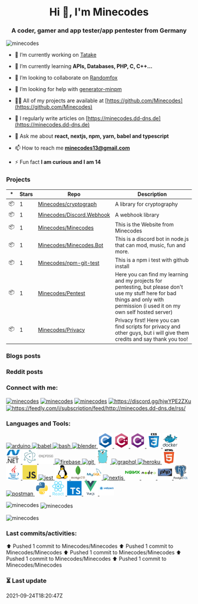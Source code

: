 <h1 align="center">Hi 👋, I'm Minecodes</h1>
<h3 align="center">A coder, gamer and app tester/app pentester from Germany</h3>

<p align="left"> <img src="https://komarev.com/ghpvc/?username=minecodes&label=Profile%20views&color=0e75b6&style=flat" alt="minecodes" /> </p>

- 🔭 I’m currently working on [Tatake](https://github.com/Minecodes/tatake)

- 🌱 I’m currently learning **APIs, Databases, PHP, C, C++...**

- 👯 I’m looking to collaborate on [Randomfox](https://github.com/Minecodes/randomfox)

- 🤝 I’m looking for help with [generator-minpm](https://github.com/Minecodes/generator-minpm)

- 👨‍💻 All of my projects are available at [https://github.com/Minecodes](https://github.com/Minecodes)

- 📝 I regularly write articles on [https://minecodes.dd-dns.de](https://minecodes.dd-dns.de)

- 💬 Ask me about **react, nextjs, npm, yarn, babel and typescript**

- 📫 How to reach me **minecodes13@gmail.com**

- ⚡ Fun fact **I am curious and I am 14**

### Projects

|*|Stars|Repo|Description|
|---|---|---|---|
| 📦 | 1 | [Minecodes/cryptograph](https://github.com/Minecodes/cryptograph) | A library for cryptography |
| 📦 | 1 | [Minecodes/Discord.Webhook](https://github.com/Minecodes/Discord.Webhook) | A webhook library |
| 📦 | 1 | [Minecodes/Minecodes](https://github.com/Minecodes/Minecodes) | This is the Website from Minecodes |
| 📦 | 1 | [Minecodes/Minecodes.Bot](https://github.com/Minecodes/Minecodes.Bot) | This is a discord bot in node.js that can mod, music, fun and more. |
| 📦 | 1 | [Minecodes/npm-git-test](https://github.com/Minecodes/npm-git-test) | This is a npm i test with github install |
| 📦 | 1 | [Minecodes/Pentest](https://github.com/Minecodes/Pentest) | Here you can find my learning and my projects for pentesting, but please don't use my stuff here for bad things and only with permission (i used it on my own self hosted server) |
| 📦 | 1 | [Minecodes/Privacy](https://github.com/Minecodes/Privacy) | Privacy first! Here you can find scripts for privacy and other guys, but i will give them credits and say thank you too! |

### Blogs posts
<!-- BLOG-POST-LIST:START -->
<!-- BLOG-POST-LIST:END -->

### Reddit posts
<!-- REDDIT-POST-LIST:START -->
<!-- REDDIT-POST-LIST:END -->

<h3 align="left">Connect with me:</h3>
<p align="left">
<a href="https://dev.to/minecodes" target="blank"><img align="center" src="https://cdn.jsdelivr.net/npm/simple-icons@3.0.1/icons/dev-dot-to.svg" alt="minecodes" height="30" width="40" /></a>
<a href="https://codesandbox.com/minecodes" target="blank"><img align="center" src="https://cdn.jsdelivr.net/npm/simple-icons@3.0.1/icons/codesandbox.svg" alt="minecodes" height="30" width="40" /></a>
<a href="https://www.youtube.com/c/minecodes" target="blank"><img align="center" src="https://raw.githubusercontent.com/rahuldkjain/github-profile-readme-generator/master/src/images/icons/Social/youtube.svg" alt="minecodes" height="30" width="40" /></a>
<a href="https://discord.gg/https://discord.gg/hjwYPE2ZXu" target="blank"><img align="center" src="https://raw.githubusercontent.com/rahuldkjain/github-profile-readme-generator/master/src/images/icons/Social/discord.svg" alt="https://discord.gg/hjwYPE2ZXu" height="30" width="40" /></a>
<a href="/https://feedly.com/i/subscription/feed/http://minecodes.dd-dns.de/rss/" target="blank"><img align="center" src="https://raw.githubusercontent.com/rahuldkjain/github-profile-readme-generator/master/src/images/icons/Social/rss.svg" alt="https://feedly.com/i/subscription/feed/http://minecodes.dd-dns.de/rss/" height="30" width="40" /></a>
</p>

<h3 align="left">Languages and Tools:</h3>
<p align="left"> <a href="https://www.arduino.cc/" target="_blank"> <img src="https://cdn.worldvectorlogo.com/logos/arduino-1.svg" alt="arduino" width="40" height="40"/> </a> <a href="https://babeljs.io/" target="_blank"> <img src="https://www.vectorlogo.zone/logos/babeljs/babeljs-icon.svg" alt="babel" width="40" height="40"/> </a> <a href="https://www.gnu.org/software/bash/" target="_blank"> <img src="https://www.vectorlogo.zone/logos/gnu_bash/gnu_bash-icon.svg" alt="bash" width="40" height="40"/> </a> <a href="https://www.blender.org/" target="_blank"> <img src="https://download.blender.org/branding/community/blender_community_badge_white.svg" alt="blender" width="40" height="40"/> </a> <a href="https://www.cprogramming.com/" target="_blank"> <img src="https://raw.githubusercontent.com/devicons/devicon/master/icons/c/c-original.svg" alt="c" width="40" height="40"/> </a> <a href="https://www.w3schools.com/cpp/" target="_blank"> <img src="https://raw.githubusercontent.com/devicons/devicon/master/icons/cplusplus/cplusplus-original.svg" alt="cplusplus" width="40" height="40"/> </a> <a href="https://www.w3schools.com/cs/" target="_blank"> <img src="https://raw.githubusercontent.com/devicons/devicon/master/icons/csharp/csharp-original.svg" alt="csharp" width="40" height="40"/> </a> <a href="https://www.w3schools.com/css/" target="_blank"> <img src="https://raw.githubusercontent.com/devicons/devicon/master/icons/css3/css3-original-wordmark.svg" alt="css3" width="40" height="40"/> </a> <a href="https://www.docker.com/" target="_blank"> <img src="https://raw.githubusercontent.com/devicons/devicon/master/icons/docker/docker-original-wordmark.svg" alt="docker" width="40" height="40"/> </a> <a href="https://dotnet.microsoft.com/" target="_blank"> <img src="https://raw.githubusercontent.com/devicons/devicon/master/icons/dot-net/dot-net-original-wordmark.svg" alt="dotnet" width="40" height="40"/> </a> <a href="https://www.electronjs.org" target="_blank"> <img src="https://raw.githubusercontent.com/devicons/devicon/master/icons/electron/electron-original.svg" alt="electron" width="40" height="40"/> </a> <a href="https://expressjs.com" target="_blank"> <img src="https://raw.githubusercontent.com/devicons/devicon/master/icons/express/express-original-wordmark.svg" alt="express" width="40" height="40"/> </a> <a href="https://firebase.google.com/" target="_blank"> <img src="https://www.vectorlogo.zone/logos/firebase/firebase-icon.svg" alt="firebase" width="40" height="40"/> </a> <a href="https://git-scm.com/" target="_blank"> <img src="https://www.vectorlogo.zone/logos/git-scm/git-scm-icon.svg" alt="git" width="40" height="40"/> </a> <a href="https://golang.org" target="_blank"> <img src="https://raw.githubusercontent.com/devicons/devicon/master/icons/go/go-original.svg" alt="go" width="40" height="40"/> </a> <a href="https://graphql.org" target="_blank"> <img src="https://www.vectorlogo.zone/logos/graphql/graphql-icon.svg" alt="graphql" width="40" height="40"/> </a> <a href="https://heroku.com" target="_blank"> <img src="https://www.vectorlogo.zone/logos/heroku/heroku-icon.svg" alt="heroku" width="40" height="40"/> </a> <a href="https://www.w3.org/html/" target="_blank"> <img src="https://raw.githubusercontent.com/devicons/devicon/master/icons/html5/html5-original-wordmark.svg" alt="html5" width="40" height="40"/> </a> <a href="https://www.java.com" target="_blank"> <img src="https://raw.githubusercontent.com/devicons/devicon/master/icons/java/java-original.svg" alt="java" width="40" height="40"/> </a> <a href="https://developer.mozilla.org/en-US/docs/Web/JavaScript" target="_blank"> <img src="https://raw.githubusercontent.com/devicons/devicon/master/icons/javascript/javascript-original.svg" alt="javascript" width="40" height="40"/> </a> <a href="https://jestjs.io" target="_blank"> <img src="https://www.vectorlogo.zone/logos/jestjsio/jestjsio-icon.svg" alt="jest" width="40" height="40"/> </a> <a href="https://www.linux.org/" target="_blank"> <img src="https://raw.githubusercontent.com/devicons/devicon/master/icons/linux/linux-original.svg" alt="linux" width="40" height="40"/> </a> <a href="https://www.mongodb.com/" target="_blank"> <img src="https://raw.githubusercontent.com/devicons/devicon/master/icons/mongodb/mongodb-original-wordmark.svg" alt="mongodb" width="40" height="40"/> </a> <a href="https://www.mysql.com/" target="_blank"> <img src="https://raw.githubusercontent.com/devicons/devicon/master/icons/mysql/mysql-original-wordmark.svg" alt="mysql" width="40" height="40"/> </a> <a href="https://nextjs.org/" target="_blank"> <img src="https://cdn.worldvectorlogo.com/logos/nextjs-3.svg" alt="nextjs" width="40" height="40"/> </a> <a href="https://www.nginx.com" target="_blank"> <img src="https://raw.githubusercontent.com/devicons/devicon/master/icons/nginx/nginx-original.svg" alt="nginx" width="40" height="40"/> </a> <a href="https://nodejs.org" target="_blank"> <img src="https://raw.githubusercontent.com/devicons/devicon/master/icons/nodejs/nodejs-original-wordmark.svg" alt="nodejs" width="40" height="40"/> </a> <a href="https://www.php.net" target="_blank"> <img src="https://raw.githubusercontent.com/devicons/devicon/master/icons/php/php-original.svg" alt="php" width="40" height="40"/> </a> <a href="https://www.postgresql.org" target="_blank"> <img src="https://raw.githubusercontent.com/devicons/devicon/master/icons/postgresql/postgresql-original-wordmark.svg" alt="postgresql" width="40" height="40"/> </a> <a href="https://postman.com" target="_blank"> <img src="https://www.vectorlogo.zone/logos/getpostman/getpostman-icon.svg" alt="postman" width="40" height="40"/> </a> <a href="https://www.python.org" target="_blank"> <img src="https://raw.githubusercontent.com/devicons/devicon/master/icons/python/python-original.svg" alt="python" width="40" height="40"/> </a> <a href="https://reactjs.org/" target="_blank"> <img src="https://raw.githubusercontent.com/devicons/devicon/master/icons/react/react-original-wordmark.svg" alt="react" width="40" height="40"/> </a> <a href="https://www.typescriptlang.org/" target="_blank"> <img src="https://raw.githubusercontent.com/devicons/devicon/master/icons/typescript/typescript-original.svg" alt="typescript" width="40" height="40"/> </a> <a href="https://vuejs.org/" target="_blank"> <img src="https://raw.githubusercontent.com/devicons/devicon/master/icons/vuejs/vuejs-original-wordmark.svg" alt="vuejs" width="40" height="40"/> </a> <a href="https://webpack.js.org" target="_blank"> <img src="https://raw.githubusercontent.com/devicons/devicon/d00d0969292a6569d45b06d3f350f463a0107b0d/icons/webpack/webpack-original-wordmark.svg" alt="webpack" width="40" height="40"/> </a> </p>

<p><img align="left" src="https://github-readme-stats.vercel.app/api/top-langs?username=minecodes&show_icons=true&theme=dark&locale=en&layout=compact" alt="minecodes" /></p>

<p>&nbsp;<img align="center" src="https://github-readme-stats.vercel.app/api?username=minecodes&show_icons=true&theme=dark&locale=en" alt="minecodes" /></p>

<p><img align="center" src="https://github-readme-streak-stats.herokuapp.com/?user=minecodes&theme=dark" alt="minecodes" /></p>

### Last commits/activities:

⬆️ Pushed 1 commit to Minecodes/Minecodes
⬆️ Pushed 1 commit to Minecodes/Minecodes
⬆️ Pushed 1 commit to Minecodes/Minecodes
⬆️ Pushed 1 commit to Minecodes/Minecodes
⬆️ Pushed 1 commit to Minecodes/Minecodes

### ⏳ Last update

2021-09-24T18:20:47Z
